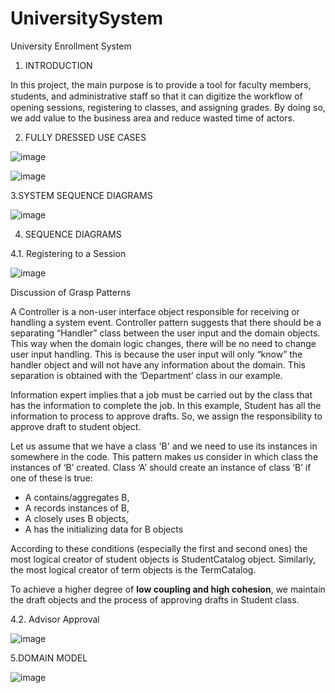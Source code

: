 # UniversitySystem
University Enrollment System

1.	INTRODUCTION

In this project, the main purpose is to provide a tool for faculty members, students, and administrative staﬀ so that it can digitize the workflow of opening sessions, registering to classes, and assigning grades. By doing so, we add value to the business area and reduce wasted time of actors.


2. FULLY DRESSED USE CASES

![image](https://user-images.githubusercontent.com/80418105/194512284-146bb6a8-445e-4cbf-962e-2b729c23207e.png)


![image](https://user-images.githubusercontent.com/80418105/194512361-f02fbcd2-4dda-451a-8992-39fbecd55dc5.png)

3.SYSTEM SEQUENCE DIAGRAMS

![image](https://user-images.githubusercontent.com/80418105/194512873-14efee72-5382-4bbb-a258-ca8901c603db.png)

4. SEQUENCE DIAGRAMS

4.1. Registering to a Session

![image](https://user-images.githubusercontent.com/80418105/194513183-140483ef-e761-4782-9d62-ef14b71db2b0.png)

Discussion of Grasp Patterns

A Controller is a non-user interface object responsible for receiving or handling a system event. Controller pattern suggests that there should be a separating “Handler” class between the user input and the domain objects. This way when the domain logic changes, there will be no need to change user input handling. This is because the user input will only “know” the handler object and will not have any information about the domain. This separation is obtained with the ‘Department’ class in our example.

Information expert implies that a job must be carried out by the class that has the information to complete the job. In this example, Student has all the information to process to approve drafts. So, we assign the responsibility to approve draft to student object.

Let us assume that we have a class 'B' and we need to use its instances in somewhere in the code. This pattern makes us consider in which class the instances of ‘B’ created. Class ‘A’ should create an instance of class ‘B’ if one of these is true:

-	A contains/aggregates B,
-	A records instances of B,
-	A closely uses B objects,
-	A has the initializing data for B objects

According to these conditions (especially the first and second ones) the most logical creator of student objects is StudentCatalog object. Similarly, the most logical creator of term objects is the TermCatalog.

To achieve a higher degree of <b>low coupling and high cohesion</b>, we maintain the draft objects and the process of approving drafts in Student class. 


4.2. Advisor Approval

![image](https://user-images.githubusercontent.com/80418105/194513545-1f6bb982-c464-4d41-8d02-b19e6b875f02.png)


5.DOMAIN MODEL

![image](https://user-images.githubusercontent.com/80418105/194512964-4449b536-0abf-4846-ad78-fbeb7fbe2857.png)

